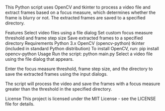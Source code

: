 This Python script uses OpenCV and tkinter to process a video file and extract frames based on a focus measure, which determines whether the frame is blurry or not. The extracted frames are saved to a specified directory.

Features
Select video files using a file dialog
Set custom focus measure threshold and frame step size
Save extracted frames to a specified directory
Requirements
Python 3.x
OpenCV (opencv-python)
tkinter (included in standard Python distribution)
To install OpenCV, run:
pip install opencv-python
Usage
Run the script: python main.py
Select a video file using the file dialog that appears.

Enter the focus measure threshold, frame step size, and the directory to save the extracted frames using the input dialogs.

The script will process the video and save the frames with a focus measure greater than the threshold in the specified directory.

License
This project is licensed under the MIT License - see the LICENSE file for details.

